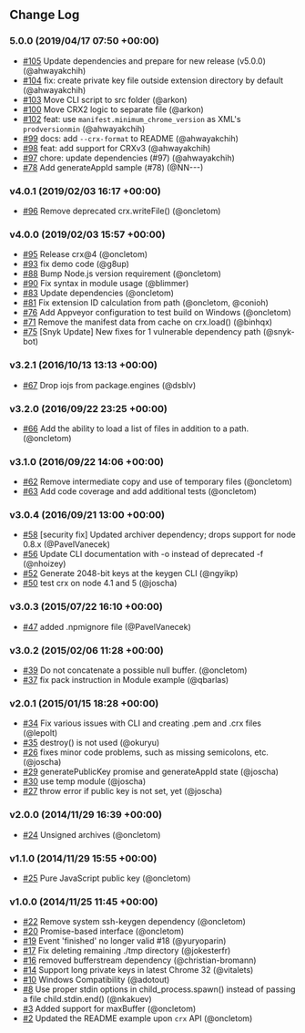 ## Change Log

### 5.0.0 (2019/04/17 07:50 +00:00)
- [#105](https://github.com/oncletom/crx/pull/105) Update dependencies and prepare for new release (v5.0.0) (@ahwayakchih)
- [#104](https://github.com/oncletom/crx/pull/104) fix: create private key file outside extension directory by default (@ahwayakchih)
- [#103](https://github.com/oncletom/crx/pull/103) Move CLI script to src folder (@arkon)
- [#100](https://github.com/oncletom/crx/pull/100) Move CRX2 logic to separate file (@arkon)
- [#102](https://github.com/oncletom/crx/pull/102) feat: use `manifest.minimum_chrome_version` as XML's `prodversionmin` (@ahwayakchih)
- [#99](https://github.com/oncletom/crx/pull/99) docs: add `--crx-format` to README (@ahwayakchih)
- [#98](https://github.com/oncletom/crx/pull/98) feat: add support for CRXv3 (@ahwayakchih)
- [#97](https://github.com/oncletom/crx/pull/97) chore: update dependencies (#97) (@ahwayakchih)
- [#78](https://github.com/oncletom/crx/pull/78) Add generateAppId sample (#78) (@NN---)

### v4.0.1 (2019/02/03 16:17 +00:00)
- [#96](https://github.com/oncletom/crx/pull/96) Remove deprecated crx.writeFile() (@oncletom)

### v4.0.0 (2019/02/03 15:57 +00:00)
- [#95](https://github.com/oncletom/crx/pull/95) Release crx@4 (@oncletom)
- [#93](https://github.com/oncletom/crx/pull/93) fix demo code (@g8up)
- [#88](https://github.com/oncletom/crx/pull/88) Bump Node.js version requirement (@oncletom)
- [#90](https://github.com/oncletom/crx/pull/90) Fix syntax in module usage (@blimmer)
- [#83](https://github.com/oncletom/crx/pull/83) Update dependencies (@oncletom)
- [#81](https://github.com/oncletom/crx/pull/81) Fix extension ID calculation from path (@oncletom, @conioh)
- [#76](https://github.com/oncletom/crx/pull/76) Add Appveyor configuration to test build on Windows (@oncletom)
- [#71](https://github.com/oncletom/crx/pull/71) Remove the manifest data from cache on crx.load() (@binhqx)
- [#75](https://github.com/oncletom/crx/pull/75) [Snyk Update] New fixes for 1 vulnerable dependency path (@snyk-bot)

### v3.2.1 (2016/10/13 13:13 +00:00)
- [#67](https://github.com/oncletom/crx/pull/67) Drop iojs from package.engines (@dsblv)

### v3.2.0 (2016/09/22 23:25 +00:00)
- [#66](https://github.com/oncletom/crx/pull/66) Add the ability to load a list of files in addition to a path. (@oncletom)

### v3.1.0 (2016/09/22 14:06 +00:00)
- [#62](https://github.com/oncletom/crx/pull/62) Remove intermediate copy and use of temporary files (@oncletom)
- [#63](https://github.com/oncletom/crx/pull/63) Add code coverage and add additional tests (@oncletom)

### v3.0.4 (2016/09/21 13:00 +00:00)
- [#58](https://github.com/oncletom/crx/pull/58) [security fix] Updated archiver dependency; drops support for node 0.8.x (@PavelVanecek)
- [#56](https://github.com/oncletom/crx/pull/56) Update CLI documentation with -o instead of deprecated -f (@nhoizey)
- [#52](https://github.com/oncletom/crx/pull/52) Generate 2048-bit keys at the keygen CLI (@ngyikp)
- [#50](https://github.com/oncletom/crx/pull/50) test crx on node 4.1 and 5 (@joscha)

### v3.0.3 (2015/07/22 16:10 +00:00)
- [#47](https://github.com/oncletom/crx/pull/47) added .npmignore file (@PavelVanecek)

### v3.0.2 (2015/02/06 11:28 +00:00)
- [#39](https://github.com/oncletom/crx/pull/39) Do not concatenate a possible null buffer. (@oncletom)
- [#37](https://github.com/oncletom/crx/pull/37) fix pack instruction in Module example (@qbarlas)

### v2.0.1 (2015/01/15 18:28 +00:00)
- [#34](https://github.com/oncletom/crx/pull/34) Fix various issues with CLI and creating .pem and .crx files (@lepolt)
- [#35](https://github.com/oncletom/crx/pull/35) destroy() is not used (@okuryu)
- [#26](https://github.com/oncletom/crx/pull/26) fixes minor code problems, such as missing semicolons, etc. (@joscha)
- [#29](https://github.com/oncletom/crx/pull/29) generatePublicKey promise and generateAppId state (@joscha)
- [#30](https://github.com/oncletom/crx/pull/30) use temp module (@joscha)
- [#27](https://github.com/oncletom/crx/pull/27) throw error if public key is not set, yet (@joscha)

### v2.0.0 (2014/11/29 16:39 +00:00)
- [#24](https://github.com/oncletom/crx/pull/24) Unsigned archives (@oncletom)

### v1.1.0 (2014/11/29 15:55 +00:00)
- [#25](https://github.com/oncletom/crx/pull/25) Pure JavaScript public key (@oncletom)

### v1.0.0 (2014/11/25 11:45 +00:00)
- [#22](https://github.com/oncletom/crx/pull/22) Remove system ssh-keygen dependency (@oncletom)
- [#20](https://github.com/oncletom/crx/pull/20) Promise-based interface (@oncletom)
- [#19](https://github.com/oncletom/crx/pull/19) Event 'finished' no longer valid #18 (@yuryoparin)
- [#17](https://github.com/oncletom/crx/pull/17) Fix deleting remaining ./tmp directory (@jokesterfr)
- [#16](https://github.com/oncletom/crx/pull/16) removed bufferstream dependency (@christian-bromann)
- [#14](https://github.com/oncletom/crx/pull/14) Support long private keys in latest Chrome 32 (@vitalets)
- [#10](https://github.com/oncletom/crx/pull/10) Windows Compatibility (@adotout)
- [#8](https://github.com/oncletom/crx/pull/8) Use proper stdin options in child_process.spawn() instead of passing a file child.stdin.end() (@nkakuev)
- [#3](https://github.com/oncletom/crx/pull/3) Added support for maxBuffer (@oncletom)
- [#2](https://github.com/oncletom/crx/pull/2) Updated the README example upon `crx` API (@oncletom)